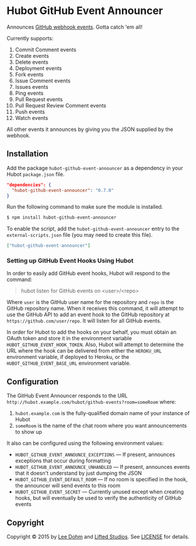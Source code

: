 # Hubot GitHub Event Announcer

Announces [GitHub webhook events][webhooks]. Gotta catch 'em all!

Currently supports:

1. Commit Comment events
1. Create events
1. Delete events
1. Deployment events
1. Fork events
1. Issue Comment events
1. Issues events
1. Ping events
1. Pull Request events
1. Pull Request Review Comment events
1. Push events
1. Watch events

All other events it announces by giving you the JSON supplied by the webhook.

## Installation

Add the package `hubot-github-event-announcer` as a dependency in your Hubot `package.json` file.

```json
"dependencies": {
  "hubot-github-event-announcer": "0.7.0"
}
```

Run the following command to make sure the module is installed.

```bash
$ npm install hubot-github-event-announcer
```

To enable the script, add the `hubot-github-event-announcer` entry to the `external-scripts.json` file (you may need to create this file).

```json
["hubot-github-event-announcer"]
```

### Setting up GitHub Event Hooks Using Hubot

In order to easily add GitHub event hooks, Hubot will respond to the command:

> hubot listen for GitHub events on &lt;user&gt;/&lt;repo&gt;

Where `user` is the GitHub user name for the repository and `repo` is the GitHub repository name. When it receives this command, it will attempt to use the GitHub API to add an event hook to the GitHub repository at `https://github.com/user/repo`. It will listen for all GitHub events.

In order for Hubot to add the hooks on your behalf, you must obtain an OAuth token and store it in the environment variable `HUBOT_GITHUB_EVENT_HOOK_TOKEN`. Also, Hubot will attempt to determine the URL where the hook can be delivered from either the `HEROKU_URL` environment variable, if deployed to Heroku, or the `HUBOT_GITHUB_EVENT_BASE_URL` environment variable.

## Configuration

The GitHub Event Announcer responds to the URL `http://hubot.example.com/hubot/github-events?room=someRoom` where:

1. `hubot.example.com` is the fully-qualified domain name of your instance of Hubot
1. `someRoom` is the name of the chat room where you want announcements to show up

It also can be configured using the following environment values:

* `HUBOT_GITHUB_EVENT_ANNOUNCE_EXCEPTIONS` &mdash; If present, announces exceptions that occur during formatting
* `HUBOT_GITHUB_EVENT_ANNOUNCE_UNHANDLED` &mdash; If present, announces events that it doesn't understand by just dumping the JSON
* `HUBOT_GITHUB_EVENT_DEFAULT_ROOM` &mdash; If no room is specified in the hook, the announcer will send events to this room
* `HUBOT_GITHUB_EVENT_SECRET` &mdash; Currently unused except when creating hooks, but will eventually be used to verify the authenticity of GitHub events

## Copyright

Copyright &copy; 2015 by [Lee Dohm](http://www.lee-dohm.com) and [Lifted Studios](http://www.liftedstudios.com). See [LICENSE][license] for details.

[license]: https://github.com/lifted-studios/hubot-github-event-announcer/blob/master/LICENSE.md
[webhooks]: https://developer.github.com/v3/activity/events/types/
